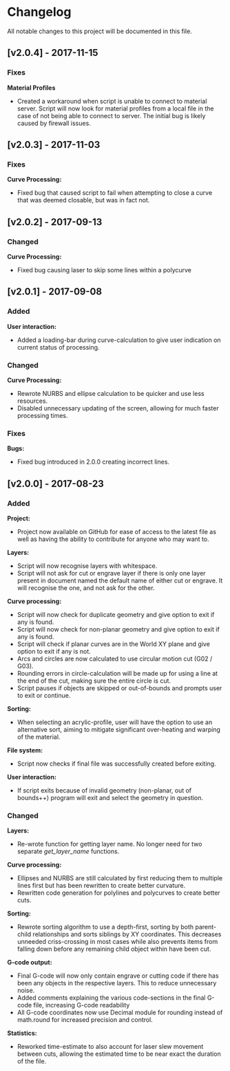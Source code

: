 # Changelog

All notable changes to this project will be documented in this file.

## [v2.0.4] - 2017-11-15
### Fixes
**Material Profiles**
- Created a workaround when script is unable to connect to material server. Script will now look for material profiles from a local file in the case of not being able to connect to server. The initial bug is likely caused by firewall issues.

## [v2.0.3] - 2017-11-03
### Fixes
**Curve Processing:**
- Fixed bug that caused script to fail when attempting to close a curve that was deemed closable, but was in fact not.

## [v2.0.2] - 2017-09-13
### Changed
**Curve Processing:**
- Fixed bug causing laser to skip some lines within a polycurve

## [v2.0.1] - 2017-09-08
### Added
**User interaction:**
- Added a loading-bar during curve-calculation to give user indication on current status of processing.

### Changed
**Curve Processing:**
- Rewrote NURBS and ellipse calculation to be quicker and use less resources.
- Disabled unnecessary updating of the screen, allowing for much faster processing times.

### Fixes
**Bugs:**
- Fixed bug introduced in 2.0.0 creating incorrect lines. 


## [v2.0.0] - 2017-08-23
### Added
**Project:**
- Project now available on GitHub for ease of access to the latest file as well as having the ability to contribute for anyone who may want to.

**Layers:**
- Script will now recognise layers with whitespace.
- Script will not ask for cut or engrave layer if there is only one layer present in document named the default name of either cut or engrave. It will recognise the one, and not ask for the other.

**Curve processing:**
- Script will now check for duplicate geometry and give option to exit if any is found.
- Script will now check for non-planar geometry and  give option to exit if any is found.
- Script will check if planar curves are in the World XY plane and give option to exit if any is not.
- Arcs and circles are now calculated to use circular motion cut (G02 / G03).
- Rounding errors in circle-calculation will be made up for using a line at the end of the cut, making sure the entire circle is cut.
- Script pauses if objects are skipped or out-of-bounds and prompts user to exit or continue.

**Sorting:**
- When selecting an acrylic-profile, user will have the option to use an alternative sort, aiming to mitigate significant over-heating and warping of the material. 

**File system:**
- Script now checks if final file was successfully created before exiting.

**User interaction:**
- If script exits because of invalid geometry (non-planar, out of bounds++) program will exit and select the geometry in question.

### Changed
**Layers:**
- Re-wrote function for getting layer name. No longer need for two separate *get\_layer\_name* functions.

**Curve processing:**
- Ellipses and NURBS are still calculated by first reducing them to multiple lines first but has been rewritten to create better curvature.
- Rewritten code generation for polylines and polycurves to create better cuts.

**Sorting:**
- Rewrote sorting algorithm to use a depth-first, sorting by both parent-child relationships and sorts siblings by XY coordinates. This decreases unneeded criss-crossing in most cases while also prevents items from falling down before any remaining child object within have been cut.

**G-code output:**
- Final G-code will now only contain engrave or cutting code if there has been any objects in the respective layers. This to reduce unnecessary noise.
- Added comments explaining the various code-sections in the final G-code file, increasing G-code readability
- All G-code coordinates now use Decimal module for rounding instead of math.round for increased precision and control.

**Statistics:**
- Reworked time-estimate to also account for laser slew movement between cuts, allowing the estimated time to be near exact the duration of the file.

